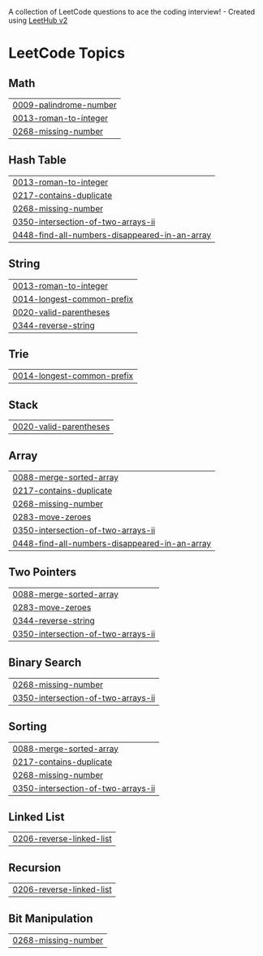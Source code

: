 A collection of LeetCode questions to ace the coding interview! - Created using [LeetHub v2](https://github.com/arunbhardwaj/LeetHub-2.0)
<!---LeetCode Topics Start-->
# LeetCode Topics
## Math
|  |
| ------- |
| [0009-palindrome-number](https://github.com/suyeshrimal/LeetCode/tree/master/0009-palindrome-number) |
| [0013-roman-to-integer](https://github.com/suyeshrimal/LeetCode/tree/master/0013-roman-to-integer) |
| [0268-missing-number](https://github.com/suyeshrimal/LeetCode/tree/master/0268-missing-number) |
## Hash Table
|  |
| ------- |
| [0013-roman-to-integer](https://github.com/suyeshrimal/LeetCode/tree/master/0013-roman-to-integer) |
| [0217-contains-duplicate](https://github.com/suyeshrimal/LeetCode/tree/master/0217-contains-duplicate) |
| [0268-missing-number](https://github.com/suyeshrimal/LeetCode/tree/master/0268-missing-number) |
| [0350-intersection-of-two-arrays-ii](https://github.com/suyeshrimal/LeetCode/tree/master/0350-intersection-of-two-arrays-ii) |
| [0448-find-all-numbers-disappeared-in-an-array](https://github.com/suyeshrimal/LeetCode/tree/master/0448-find-all-numbers-disappeared-in-an-array) |
## String
|  |
| ------- |
| [0013-roman-to-integer](https://github.com/suyeshrimal/LeetCode/tree/master/0013-roman-to-integer) |
| [0014-longest-common-prefix](https://github.com/suyeshrimal/LeetCode/tree/master/0014-longest-common-prefix) |
| [0020-valid-parentheses](https://github.com/suyeshrimal/LeetCode/tree/master/0020-valid-parentheses) |
| [0344-reverse-string](https://github.com/suyeshrimal/LeetCode/tree/master/0344-reverse-string) |
## Trie
|  |
| ------- |
| [0014-longest-common-prefix](https://github.com/suyeshrimal/LeetCode/tree/master/0014-longest-common-prefix) |
## Stack
|  |
| ------- |
| [0020-valid-parentheses](https://github.com/suyeshrimal/LeetCode/tree/master/0020-valid-parentheses) |
## Array
|  |
| ------- |
| [0088-merge-sorted-array](https://github.com/suyeshrimal/LeetCode/tree/master/0088-merge-sorted-array) |
| [0217-contains-duplicate](https://github.com/suyeshrimal/LeetCode/tree/master/0217-contains-duplicate) |
| [0268-missing-number](https://github.com/suyeshrimal/LeetCode/tree/master/0268-missing-number) |
| [0283-move-zeroes](https://github.com/suyeshrimal/LeetCode/tree/master/0283-move-zeroes) |
| [0350-intersection-of-two-arrays-ii](https://github.com/suyeshrimal/LeetCode/tree/master/0350-intersection-of-two-arrays-ii) |
| [0448-find-all-numbers-disappeared-in-an-array](https://github.com/suyeshrimal/LeetCode/tree/master/0448-find-all-numbers-disappeared-in-an-array) |
## Two Pointers
|  |
| ------- |
| [0088-merge-sorted-array](https://github.com/suyeshrimal/LeetCode/tree/master/0088-merge-sorted-array) |
| [0283-move-zeroes](https://github.com/suyeshrimal/LeetCode/tree/master/0283-move-zeroes) |
| [0344-reverse-string](https://github.com/suyeshrimal/LeetCode/tree/master/0344-reverse-string) |
| [0350-intersection-of-two-arrays-ii](https://github.com/suyeshrimal/LeetCode/tree/master/0350-intersection-of-two-arrays-ii) |
## Binary Search
|  |
| ------- |
| [0268-missing-number](https://github.com/suyeshrimal/LeetCode/tree/master/0268-missing-number) |
| [0350-intersection-of-two-arrays-ii](https://github.com/suyeshrimal/LeetCode/tree/master/0350-intersection-of-two-arrays-ii) |
## Sorting
|  |
| ------- |
| [0088-merge-sorted-array](https://github.com/suyeshrimal/LeetCode/tree/master/0088-merge-sorted-array) |
| [0217-contains-duplicate](https://github.com/suyeshrimal/LeetCode/tree/master/0217-contains-duplicate) |
| [0268-missing-number](https://github.com/suyeshrimal/LeetCode/tree/master/0268-missing-number) |
| [0350-intersection-of-two-arrays-ii](https://github.com/suyeshrimal/LeetCode/tree/master/0350-intersection-of-two-arrays-ii) |
## Linked List
|  |
| ------- |
| [0206-reverse-linked-list](https://github.com/suyeshrimal/LeetCode/tree/master/0206-reverse-linked-list) |
## Recursion
|  |
| ------- |
| [0206-reverse-linked-list](https://github.com/suyeshrimal/LeetCode/tree/master/0206-reverse-linked-list) |
## Bit Manipulation
|  |
| ------- |
| [0268-missing-number](https://github.com/suyeshrimal/LeetCode/tree/master/0268-missing-number) |
<!---LeetCode Topics End-->